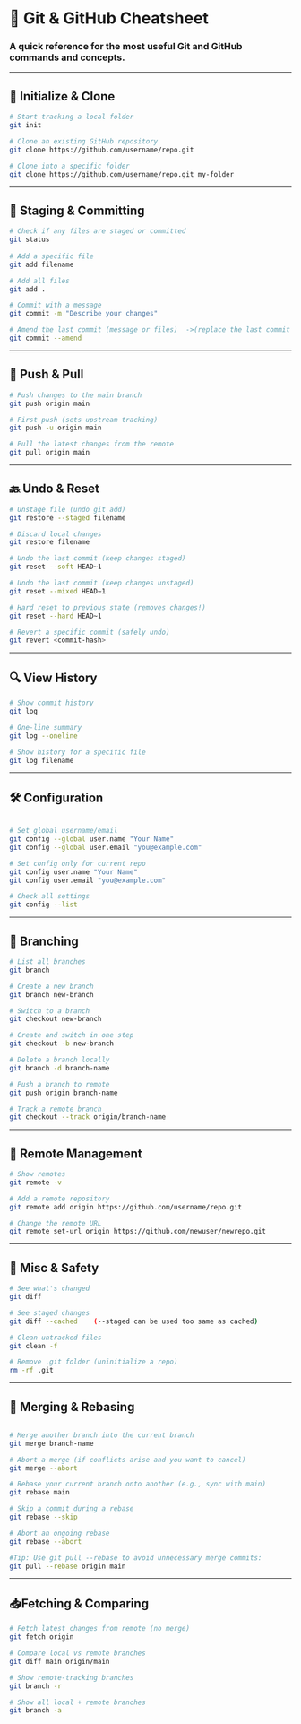 # 🧠 Git & GitHub Cheatsheet

### A quick reference for the most useful Git and GitHub commands and concepts.

---

## 📁 Initialize & Clone

```bash
# Start tracking a local folder
git init

# Clone an existing GitHub repository
git clone https://github.com/username/repo.git

# Clone into a specific folder
git clone https://github.com/username/repo.git my-folder
```
---
## 📄 Staging & Committing

```bash
# Check if any files are staged or committed
git status       
     
# Add a specific file
git add filename

# Add all files
git add .

# Commit with a message
git commit -m "Describe your changes"

# Amend the last commit (message or files)  ->(replace the last commit with a new one)
git commit --amend
```
---
## 🔼 Push & Pull

```bash
# Push changes to the main branch
git push origin main

# First push (sets upstream tracking)
git push -u origin main

# Pull the latest changes from the remote
git pull origin main

```
---
## 🔙 Undo & Reset

```bash
# Unstage file (undo git add)
git restore --staged filename

# Discard local changes
git restore filename

# Undo the last commit (keep changes staged)
git reset --soft HEAD~1

# Undo the last commit (keep changes unstaged)
git reset --mixed HEAD~1

# Hard reset to previous state (removes changes!)
git reset --hard HEAD~1

# Revert a specific commit (safely undo)
git revert <commit-hash>
```
---
## 🔍 View History

```bash
# Show commit history
git log

# One-line summary
git log --oneline

# Show history for a specific file
git log filename
```
---
## 🛠️ Configuration
```bash

# Set global username/email
git config --global user.name "Your Name"
git config --global user.email "you@example.com"

# Set config only for current repo
git config user.name "Your Name"
git config user.email "you@example.com"

# Check all settings
git config --list
```
---
## 🌿 Branching
```bash
# List all branches
git branch

# Create a new branch
git branch new-branch

# Switch to a branch
git checkout new-branch

# Create and switch in one step
git checkout -b new-branch

# Delete a branch locally
git branch -d branch-name

# Push a branch to remote
git push origin branch-name

# Track a remote branch
git checkout --track origin/branch-name
```
---
## 🔗 Remote Management
```bash
# Show remotes
git remote -v

# Add a remote repository
git remote add origin https://github.com/username/repo.git

# Change the remote URL
git remote set-url origin https://github.com/newuser/newrepo.git
```
---
## 🚨 Misc & Safety
```bash
# See what's changed
git diff

# See staged changes
git diff --cached    (--staged can be used too same as cached)

# Clean untracked files
git clean -f

# Remove .git folder (uninitialize a repo)
rm -rf .git
```
---
## 🔀 Merging & Rebasing
```bash

# Merge another branch into the current branch
git merge branch-name

# Abort a merge (if conflicts arise and you want to cancel)
git merge --abort

# Rebase your current branch onto another (e.g., sync with main)
git rebase main

# Skip a commit during a rebase
git rebase --skip

# Abort an ongoing rebase
git rebase --abort

#Tip: Use git pull --rebase to avoid unnecessary merge commits:
git pull --rebase origin main
```
---
## 📥Fetching & Comparing
```bash
# Fetch latest changes from remote (no merge)
git fetch origin

# Compare local vs remote branches
git diff main origin/main

# Show remote-tracking branches
git branch -r

# Show all local + remote branches
git branch -a
```
